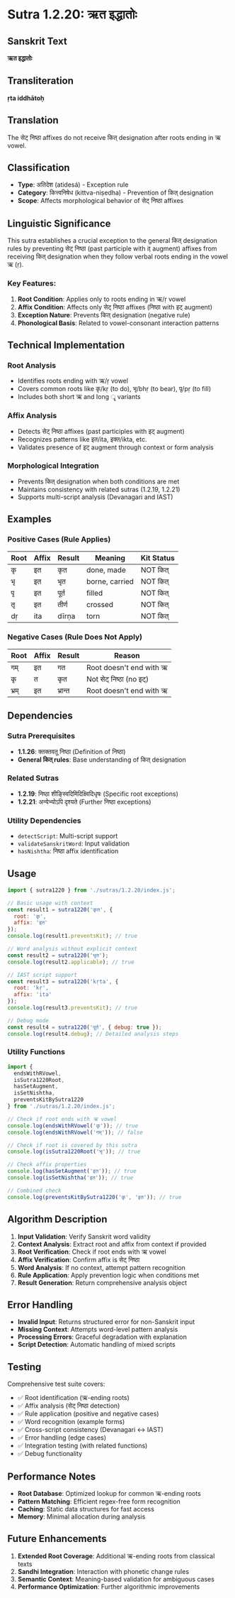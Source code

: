 # Sutra 1.2.20: ऋत इद्धातोः

## Sanskrit Text
**ऋत इद्धातोः**

## Transliteration
**ṛta iddhātoḥ**

## Translation
The सेट् निष्ठा affixes do not receive कित् designation after roots ending in ऋ vowel.

## Classification
- **Type**: अतिदेश (atidesá) - Exception rule
- **Category**: कित्त्वनिषेध (kittva-niṣedha) - Prevention of कित् designation
- **Scope**: Affects morphological behavior of सेट् निष्ठा affixes

## Linguistic Significance

This sutra establishes a crucial exception to the general कित् designation rules by preventing सेट् निष्ठा (past participle with iṭ augment) affixes from receiving कित् designation when they follow verbal roots ending in the vowel ऋ (ṛ).

### Key Features:
1. **Root Condition**: Applies only to roots ending in ऋ/ṛ vowel
2. **Affix Condition**: Affects only सेट् निष्ठा affixes (निष्ठा with इट् augment)
3. **Exception Nature**: Prevents कित् designation (negative rule)
4. **Phonological Basis**: Related to vowel-consonant interaction patterns

## Technical Implementation

### Root Analysis
- Identifies roots ending with ऋ/ṛ vowel
- Covers common roots like कृ/kṛ (to do), भृ/bhṛ (to bear), पृ/pṛ (to fill)
- Includes both short ऋ and long ॄ variants

### Affix Analysis  
- Detects सेट् निष्ठा affixes (past participles with इट् augment)
- Recognizes patterns like इत/ita, इक्त/ikta, etc.
- Validates presence of इट् augment through context or form analysis

### Morphological Integration
- Prevents कित् designation when both conditions are met
- Maintains consistency with related sutras (1.2.19, 1.2.21)
- Supports multi-script analysis (Devanagari and IAST)

## Examples

### Positive Cases (Rule Applies)
| Root | Affix | Result | Meaning | Kit Status |
|------|-------|--------|---------|------------|
| कृ | इत | कृत | done, made | NOT कित् |
| भृ | इत | भृत | borne, carried | NOT कित् |
| पृ | इत | पूर्त | filled | NOT कित् |
| तृ | इत | तीर्ण | crossed | NOT कित् |
| dṛ | ita | dīrṇa | torn | NOT कित् |

### Negative Cases (Rule Does Not Apply)
| Root | Affix | Result | Reason |
|------|-------|--------|--------|
| गम् | इत | गत | Root doesn't end with ऋ |
| कृ | त | कृत | Not सेट् निष्ठा (no इट्) |
| भ्रम् | इत | भ्रान्त | Root doesn't end with ऋ |

## Dependencies

### Sutra Prerequisites
- **1.1.26**: क्तक्तवतू निष्ठा (Definition of निष्ठा)
- **General कित् rules**: Base understanding of कित् designation

### Related Sutras
- **1.2.19**: निष्ठा शीङ्स्विदिमिदिक्ष्विदिधृषः (Specific root exceptions)
- **1.2.21**: अन्येभ्योऽपि दृश्यते (Further निष्ठा exceptions)

### Utility Dependencies
- `detectScript`: Multi-script support
- `validateSanskritWord`: Input validation
- `hasNishtha`: निष्ठा affix identification

## Usage

```javascript
import { sutra1220 } from './sutras/1.2.20/index.js';

// Basic usage with context
const result1 = sutra1220('कृत', { 
  root: 'कृ', 
  affix: 'इत' 
});
console.log(result1.preventsKit); // true

// Word analysis without explicit context
const result2 = sutra1220('भृत');
console.log(result2.applicable); // true

// IAST script support
const result3 = sutra1220('kṛta', {
  root: 'kṛ',
  affix: 'ita'
});
console.log(result3.preventsKit); // true

// Debug mode
const result4 = sutra1220('पूर्त', { debug: true });
console.log(result4.debug); // Detailed analysis steps
```

### Utility Functions

```javascript
import {
  endsWithRVowel,
  isSutra1220Root,
  hasSetAugment,
  isSetNishtha,
  preventsKitBySutra1220
} from './sutras/1.2.20/index.js';

// Check if root ends with ऋ vowel
console.log(endsWithRVowel('कृ')); // true
console.log(endsWithRVowel('गम्')); // false

// Check if root is covered by this sutra
console.log(isSutra1220Root('भृ')); // true

// Check affix properties
console.log(hasSetAugment('इत')); // true
console.log(isSetNishtha('इत')); // true

// Combined check
console.log(preventsKitBySutra1220('कृ', 'इत')); // true
```

## Algorithm Description

1. **Input Validation**: Verify Sanskrit word validity
2. **Context Analysis**: Extract root and affix from context if provided
3. **Root Verification**: Check if root ends with ऋ vowel
4. **Affix Verification**: Confirm affix is सेट् निष्ठा
5. **Word Analysis**: If no context, attempt pattern recognition
6. **Rule Application**: Apply prevention logic when conditions met
7. **Result Generation**: Return comprehensive analysis object

## Error Handling

- **Invalid Input**: Returns structured error for non-Sanskrit input
- **Missing Context**: Attempts word-level pattern analysis
- **Processing Errors**: Graceful degradation with explanation
- **Script Detection**: Automatic handling of mixed scripts

## Testing

Comprehensive test suite covers:
- ✅ Root identification (ऋ-ending roots)
- ✅ Affix analysis (सेट् निष्ठा detection)  
- ✅ Rule application (positive and negative cases)
- ✅ Word recognition (example forms)
- ✅ Cross-script consistency (Devanagari ↔ IAST)
- ✅ Error handling (edge cases)
- ✅ Integration testing (with related functions)
- ✅ Debug functionality

## Performance Notes

- **Root Database**: Optimized lookup for common ऋ-ending roots
- **Pattern Matching**: Efficient regex-free form recognition
- **Caching**: Static data structures for fast access
- **Memory**: Minimal allocation during analysis

## Future Enhancements

1. **Extended Root Coverage**: Additional ऋ-ending roots from classical texts
2. **Sandhi Integration**: Interaction with phonetic change rules
3. **Semantic Context**: Meaning-based validation for ambiguous cases
4. **Performance Optimization**: Further algorithmic improvements
